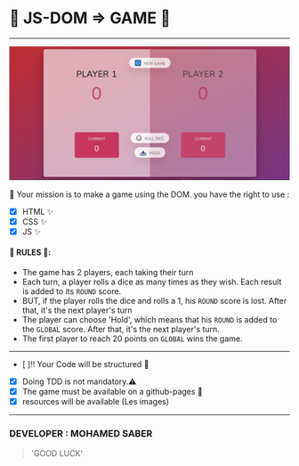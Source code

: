 # :game_die: JS-DOM => GAME :game_die:
---
![preview](preview.png)

 :memo: Your mission is to make a game using the DOM.
 you have the right to use :

  * [x] HTML ✨
  * [x] CSS ✨
  * [x] JS ✨

####  :confetti_ball: RULES :confetti_ball::

* The game has 2 players, each taking their turn
* Each turn, a player rolls a dice as many times as they wish. Each result is added to its `ROUND` score.
* BUT, if the player rolls the dice and rolls a 1, his `ROUND` score is lost. After that, it's the next player's turn
* The player can choose 'Hold', which means that his `ROUND` is added to the `GLOBAL` score. After that, it's the next player's turn.
* The first player to reach 20 points on `GLOBAL` wins the game.
---
* [ ]:bangbang: Your Code will be structured :file_folder:
* [x] Doing TDD is not mandatory.:warning:
* [x] The game must be available on a github-pages :rocket:
* [x] resources will be available (Les images)
---

### DEVELOPER : MOHAMED SABER
> 'GOOD LUCK'
